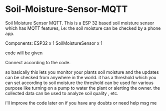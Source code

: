 # Soil-Moisture-Sensor-MQTT
Soil Moisture Sensor MQTT. This is a ESP 32 based soil moisture sensor which has MQTT features, i.e: the soil moisture can be checked by a phone app. 

Components:
ESP32 x 1
SoilMoistureSensor x 1

code will be given

Connect according to the code.

so basically this lets you monitor your plants soil moisture and the updates can be checked from anywhere in the world.
it has a threshold which you can set according to soil moisture
the threshold can be used for various purpose like turning on a pump to water the plant or alerting the owner.
the collected data can be used to analyze soil quality , etc.

i'll improve the code later on
if you have any doubts or need help msg me
